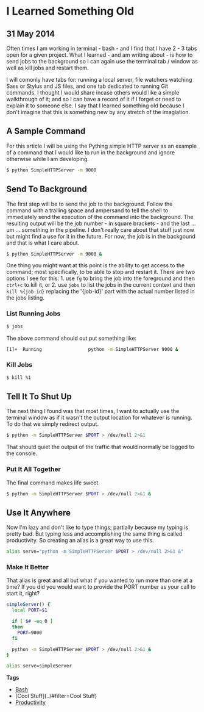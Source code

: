 # I Learned Something Old
## 31 May 2014

Often times I am working in terminal - bash - and I find that I have 2 - 3 tabs open for a given project. What I learned - and am writing about - is how to send jobs to the background so I can again use the terminal tab / window as well as kill jobs and restart them.

I will comonly have tabs for: running a local server, file watchers watching Sass or Stylus and JS files, and one tab dedicated to running Git commands. I thought I would share incase others would like a simple walkthrough of it; and so I can have a record of it if I forget or need to explain it to someone else. I say that I learned something old because I don't imagine that this is something new by any stretch of the imagiation.

## A Sample Command

For this article I will be using the Pything simple HTTP server as an example of a command that I would like to run in the background and ignore otherwise while I am developing.

````bash
$ python SimpleHTTPServer -m 9000
````

## Send To Background

The first step will be to send the job to the background. Follow the command with a trailing space and ampersand to tell the shell to immediately send the execution of the command into the background. The resulting output will be the job number - in square brackets - and the last ... um ... something in the pipeline. I don't really care about that stuff just now but might find a use for it in the future. For now, the job is in the backgound and that is what I care about.

````bash
$ python SimpleHTTPServer -m 9000 &
````

One thing you might want at this point is the ability to get access to the command; most specifically, to be able to stop and restart it. There are two options I see for this: 1. use `fg` to bring the job into the foreground and then `ctrl+c` to kill it, or 2. use `jobs` to list the jobs in the current context and then `kill %{job-id}` replacing the '{job-id}' part with the actual number listed in the jobs listing.

### List Running Jobs

````bash
$ jobs
````

The above command should out put something like:

````bash
[1]+  Running                 python -m SimpleHTTPServer 9000 &
````

### Kill Jobs

````bash
$ kill %1
````

## Tell It To Shut Up

The next thing I found was that most times, I want to actually use the terminal window as if it wasn't the output location for whatever is running. To do that we simply redirect output.

````bash
$ python -m SimpleHTTPServer $PORT > /dev/null 2>&1
````

That should quiet the output of the traffic that would normally be logged to the console.

### Put It All Together

The final command makes life sweet.

````bash
$ python -m SimpleHTTPServer $PORT > /dev/null 2>&1 &
````

## Use It Anywhere

Now I'm lazy and don't like to type things; partially because my typing is pretty bad. But typing less and accomplishing the same thing is called productivity. So creating an alias is a great way to use this.

````bash
alias serve="python -m SimpleHTTPServer $PORT > /dev/null 2>&1 &"
````

### Make It Better

That alias is great and all but what if you wanted to run more than one at a time? If you did you would want to provide the PORT number as your call to start it, right?

````bash
simpleServer() {
  local PORT=$1

  if [ $# -eq 0 ]
  then
    PORT=9000
  fi

  python -m SimpleHTTPServer $PORT > /dev/null 2>&1 &
}

alias serve=simpleServer
````

**Tags**

  * [Bash](../#filter=Bash)
  * [Cool Stuff](../#filter=Cool Stuff)
  * [Productivity](../#filter=Productivity)

